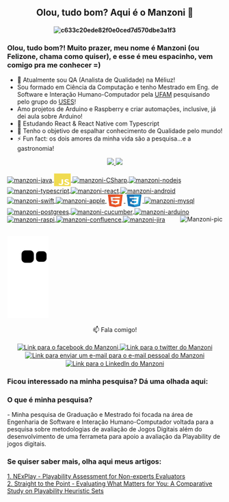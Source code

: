 <h2 align="center"> Olou, tudo bom? Aqui é o Manzoni 👋 </h3>
<h4 align="center">

  ![c633c20ede82f0e0ced7d570dbe3a1f3](https://user-images.githubusercontent.com/70382532/138322189-2db8df52-9dcb-40a0-88a8-c365466bd33d.gif)

</h4>

  ### Olou, tudo bom?! Muito prazer, meu nome é Manzoni (ou Felizone, chama como quiser), e esse é meu espacinho, vem comigo pra me conhecer =)

  - 🔭 Atualmente sou QA (Analista de Qualidade) na Méliuz!
  - Sou formado em Ciência da Computação e tenho Mestrado em Eng. de Software e Interação Humano-Computador pela [UFAM](https://icomp.ufam.edu.br/) pesquisando pelo grupo do [USES](http://uses.icomp.ufam.edu.br/)!
  - Amo projetos de Arduino e Raspberry e criar automações, inclusive, já dei aula sobre Arduino!
  - 🌱 Estudando React & React Native com Typescript
  - 🏹 Tenho o objetivo de espalhar conhecimento de Qualidade pelo mundo!
  - ⚡ Fun fact: os dois amores da minha vida são a pesquisa...e a gastronomia!

<div align="center">
  <a href="https://github.com/FSMLipe">
    <img height="180em" src="https://github-readme-stats.vercel.app/api?username=FSMLipe&show_icons=true&theme=dracula&include_all_commits=true&count_private=true"/>
    <img height="180em" src="https://github-readme-stats.vercel.app/api/top-langs/?username=FSMLipe&layout=compact&langs_count=7&theme=dracula"/>
  </a>
</div>
  
<div style="display: inline"><br>
  <a href="https://github.com/FSMLipe">
    <img align="center" alt="manzoni-java" height="30" width="40" src="https://cdn.jsdelivr.net/gh/devicons/devicon/icons/java/java-original.svg" />
    <img align="center" alt="manzoni-JS" height="30" width="40" src="https://raw.githubusercontent.com/devicons/devicon/master/icons/javascript/javascript-plain.svg" />
    <img align="center" alt="manzoni-CSharp" height="30" width="40" src="https://cdn.jsdelivr.net/gh/devicons/devicon/icons/csharp/csharp-line.svg" />
    <img align="center" alt="manzoni-nodejs" height="30" width="40" src="https://cdn.jsdelivr.net/gh/devicons/devicon/icons/nodejs/nodejs-original.svg" />
    <img align="center" alt="manzoni-typescript" height="30" width="40" src="https://cdn.jsdelivr.net/gh/devicons/devicon/icons/typescript/typescript-original.svg" />
    <img align="center" alt="manzoni-react" height="30" width="40" src="https://cdn.jsdelivr.net/gh/devicons/devicon/icons/react/react-original.svg" />
    <img align="center" alt="manzoni-android" height="30" width="40" src="https://cdn.jsdelivr.net/gh/devicons/devicon/icons/android/android-original-wordmark.svg" />
    <img align="center" alt="manzoni-swift" height="30" width="40" src="https://cdn.jsdelivr.net/gh/devicons/devicon/icons/swift/swift-original.svg" />
    <img align="center" alt="manzoni-apple" height="30" width="40" src="https://cdn.jsdelivr.net/gh/devicons/devicon/icons/apple/apple-original.svg" />
    <img align="center" alt="manzoni-HTML" height="30" width="40" src="https://raw.githubusercontent.com/devicons/devicon/master/icons/html5/html5-original.svg" />
    <img align="center" alt="manzoni-CSS" height="30" width="40" src="https://raw.githubusercontent.com/devicons/devicon/master/icons/css3/css3-original.svg" />
    <img align="center" alt="manzoni-mysql" height="30" width="40" src="https://cdn.jsdelivr.net/gh/devicons/devicon/icons/mysql/mysql-original.svg" />
    <img align="center" alt="manzoni-postgrees" height="30" width="40" src="https://cdn.jsdelivr.net/gh/devicons/devicon/icons/postgresql/postgresql-original.svg" />
    <img align="center" alt="manzoni-cucumber" height="30" width="40" src="https://cdn.jsdelivr.net/gh/devicons/devicon/icons/cucumber/cucumber-plain.svg" />
    <img align="center" alt="manzoni-arduino" height="30" width="40" src="https://cdn.jsdelivr.net/gh/devicons/devicon/icons/arduino/arduino-plain.svg" />
    <img align="center" alt="manzoni-raspi" height="30" width="40" src="https://cdn.jsdelivr.net/gh/devicons/devicon/icons/raspberrypi/raspberrypi-original.svg" />
    <img align="center" alt="manzoni-confluence" height="30" width="40" src="https://cdn.jsdelivr.net/gh/devicons/devicon/icons/confluence/confluence-original.svg" />
    <img align="center" alt="manzoni-jira" height="30" width="40" src="https://cdn.jsdelivr.net/gh/devicons/devicon/icons/jira/jira-original.svg" />
    <img align="right" alt="Manzoni-pic" height="150" src="https://cdn.discordapp.com/attachments/750835706838122531/920689092088434738/20211215_104926.jpg" data-canonical-src="https://cdn.discordapp.com/attachments/750835706838122531/920689092088434738/20211215_104926.jpg" style="max-width: 100%;" />
  </a>
</div>

  ##
  
  ![Snake animation](https://github.com/FSMLipe/FSMLipe/blob/output/github-contribution-grid-snake.svg)

  <div align="center">
    📫 Fala comigo!  
    <div style="display: inline_block"><br>
      <a href="https://www.facebook.com/felipe.manzoni.90/">
        <img align="center" alt="Link para o facebook do Manzoni" width="40" height="40" src="https://seeklogo.com/images/F/facebook-icon-logo-C61047A9E7-seeklogo.com.png" />    
      </a>
      <a href="https://twitter.com/FSM_Lipe">
        <img align="center" alt="Link para o twitter do Manzoni" width="40" height="40" src="https://logodownload.org/wp-content/uploads/2014/09/twitter-logo-6.png" />    
      </a>
      <a href="mailto: felipemanzoni3@gmail.com">
        <img align="center" alt="Link para enviar um e-mail para o e-mail pessoal do Manzoni" width="40" height="40" src="https://www.carlosbarbosa.rs.leg.br/imagens/emailicon.png/image" />    
      </a>
      <a href="https://www.linkedin.com/in/felipe-sonntag-manzoni/">
        <img align="center" alt="Link para o LinkedIn do Manzoni" width="40" height="40" src="https://upload.wikimedia.org/wikipedia/commons/thumb/f/f8/LinkedIn_icon_circle.svg/2048px-LinkedIn_icon_circle.svg.png" />    
      </a> 
    </div>
  </div>

  ### Ficou interessado na minha pesquisa? Dá uma olhada aqui:
  <div>
    <h3>O que é minha pesquisa?</h3>
    - Minha pesquisa de Graduação e Mestrado foi focada na área de Engenharia de Software e Interação Humano-Computador voltada para a pesquisa sobre metodologias de avaliação de Jogos Digitais além do desenvolvimento de uma ferrameta para apoio a avaliação da Playability de jogos digitais.
    <h3>Se quiser saber mais, olha aqui meus artigos:</h3>
    <a href="https://www.researchgate.net/publication/324053878_NExPlay_-_Playability_Assessment_for_Non-experts_Evaluators">1. NExPlay - Playability Assessment for Non-experts Evaluators</a><br/>
    <a href="https://www.researchgate.net/publication/341473862_Straight_to_the_Point_-_Evaluating_What_Matters_for_You_A_Comparative_Study_on_Playability_Heuristic_Sets">2. Straight to the Point - Evaluating What Matters for You: A Comparative Study on Playability Heuristic Sets</a>
  </div>
